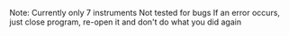 Note: Currently only 7 instruments
Not tested for bugs
If an error occurs, just close program, re-open it and don't do what you did again
